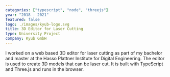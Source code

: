 ```yaml
---
categories: ["typescript", "node", "threejs"]
year: "2018 - 2021"
featured: false
logo: ./images/kyub-logo.svg
title: 3D Editor for Laser Cutting
type: University Project
company: Kyub GmbH
---
```


I worked on a web based 3D editor for laser cutting as part of my bachelor and master at the Hasso Plattner Institute for Digital Engineering. The editor is used to create 3D models that can be laser cut. It is built with TypeScript and Three.js and runs in the browser.
